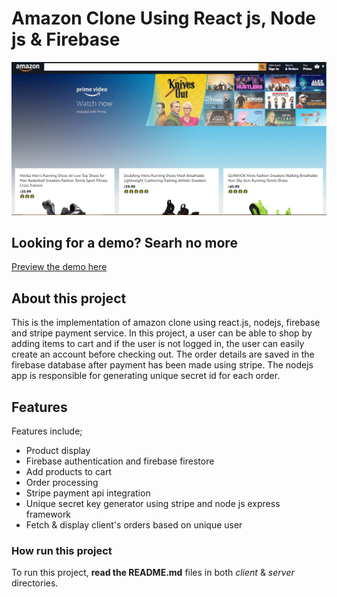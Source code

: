 # Amazon Clone Using React js, Node js & Firebase

![Amazon clone](./client/public/amazon.png)

## Looking for a demo? Searh no more

[Preview the demo here](https://supaamazon.techfortified.com)

## About this project

This is the implementation of amazon clone using react.js, nodejs, firebase and stripe payment service. In this project, a user can be able to shop by adding items to cart and if the user is not logged in, the user can easily create an account before checking out. The order details are saved in the firebase database after payment has been made using stripe. The nodejs app is responsible for generating unique secret id for each order.

## Features 

Features include;

* Product display
* Firebase authentication and firebase firestore
* Add products to cart
* Order processing
* Stripe payment api integration
* Unique secret key generator using stripe and node js express framework
* Fetch & display client's orders based on unique user

### How run this project

To run this project, **read the README.md** files in both *client* & *server* directories.

